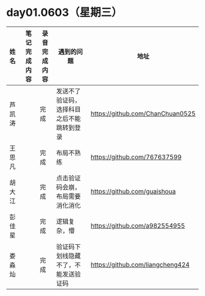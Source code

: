 # day01.0603（星期三）

| 姓名   | 笔记完成内容                                                 | 录音完成内容 | 遇到的问题                                         | 地址                                                 |
| :----- | ------------------------------------------------------------ | ------------ | -------------------------------------------------- | ---------------------------------------------------- |
| 芦凯涛  | |       完成       | 发送不了验证码，选择科目之后不能跳转到登录| https://github.com/ChanChuan0525|
| 王思凡 |    |    完成<br>         | 布局不熟练                                     |      https://github.com/767637599                                               
| 胡大江|    |完成              |点击验证码会崩，布局需要消化消化                                                 | https://github.com/guaishoua                                                 |
| 彭佳星 | |完成              |逻辑复杂，懵                                                  | https://github.com/a982554955                                          |
| 娄淼灿||   完成           |验证码下划线隐藏不了，不能发送验证码|       https://github.com/liangcheng424                                      |
